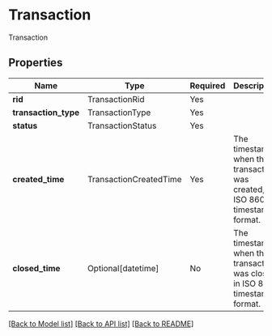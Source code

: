 # Transaction

Transaction

## Properties
| Name | Type | Required | Description |
| ------------ | ------------- | ------------- | ------------- |
**rid** | TransactionRid | Yes |  |
**transaction_type** | TransactionType | Yes |  |
**status** | TransactionStatus | Yes |  |
**created_time** | TransactionCreatedTime | Yes | The timestamp when the transaction was created, in ISO 8601 timestamp format.  |
**closed_time** | Optional[datetime] | No | The timestamp when the transaction was closed, in ISO 8601 timestamp format.  |


[[Back to Model list]](../../README.md#models-v2-link) [[Back to API list]](../../README.md#documentation-for-api-endpoints) [[Back to README]](../../README.md)
